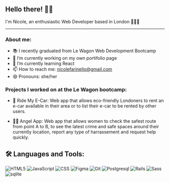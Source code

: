## Hello there! 👋🏻
I'm Nicole, an enthusiastic Web Developer based in London 👩🏻‍💻
______________________________________________________________________________  
### About me: 

- 📚 I recently graduated from Le Wagon Web Development Bootcamp
- 🔭 I’m currently working on my own portifolio page
- 🌱 I’m currently learning React
- 📫 How to reach me: nicolefarinello@gmail.com
- 😄 Pronouns: she/her

### Projects I worked on at the Le Wagon bootcamp:

- 🚗 Ride My E-Car: Web app that allows eco-friendly Londoners to rent an e-car available in their area or to list their e-car to be rented by other users.

- 👼🏻 Angel App: Web app that allows women to check the safest route from point A to B, to see the latest crime and safe spaces around their currently location, report any type of harrassement and request help quickly.

## 🛠️ Languages and Tools:
![HTML5](https://img.shields.io/badge/html5-%23E34F26.svg?style=for-the-badge&logo=html5&logoColor=white)
![JavaScript](https://img.shields.io/badge/javascript-%23323330.svg?style=for-the-badge&logo=javascript&logoColor=%23F7DF1E)
![CSS](https://img.shields.io/badge/CSS-239120?&style=for-the-badge&logo=css3&logoColor=white)
![Figma](https://img.shields.io/badge/Figma-F24E1E?style=for-the-badge&logo=figma&logoColor=white)
![Git](https://img.shields.io/badge/GIT-E44C30?style=for-the-badge&logo=git&logoColor=white)
![Postgresql](https://img.shields.io/badge/PostgreSQL-316192?style=for-the-badge&logo=postgresql&logoColor=white)
![Rails](https://img.shields.io/badge/Ruby_on_Rails-CC0000?style=for-the-badge&logo=ruby-on-rails&logoColor=white)
![Sass](https://img.shields.io/badge/Sass-CC6699?style=for-the-badge&logo=sass&logoColor=white)
![sqlite](https://img.shields.io/badge/SQLite-07405E?style=for-the-badge&logo=sqlite&logoColor=white)
<!--
**nfarinello/nfarinello** is a ✨ _special_ ✨ repository because its `README.md` (this file) appears on your GitHub profile.
